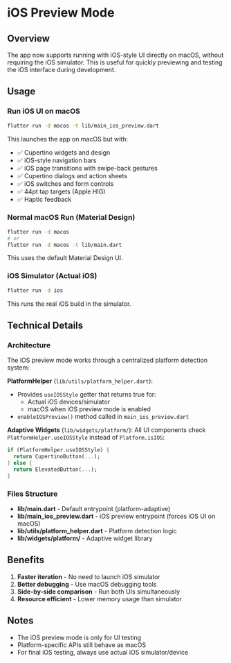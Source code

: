 # iOS Preview Mode

## Overview

The app now supports running with iOS-style UI directly on macOS, without requiring the iOS simulator. This is useful for quickly previewing and testing the iOS interface during development.

## Usage

### Run iOS UI on macOS

```bash
flutter run -d macos -t lib/main_ios_preview.dart
```

This launches the app on macOS but with:
- ✅ Cupertino widgets and design
- ✅ iOS-style navigation bars
- ✅ iOS page transitions with swipe-back gestures
- ✅ Cupertino dialogs and action sheets
- ✅ iOS switches and form controls
- ✅ 44pt tap targets (Apple HIG)
- ✅ Haptic feedback

### Normal macOS Run (Material Design)

```bash
flutter run -d macos
# or
flutter run -d macos -t lib/main.dart
```

This uses the default Material Design UI.

### iOS Simulator (Actual iOS)

```bash
flutter run -d ios
```

This runs the real iOS build in the simulator.

## Technical Details

### Architecture

The iOS preview mode works through a centralized platform detection system:

**PlatformHelper** (`lib/utils/platform_helper.dart`):
- Provides `useIOSStyle` getter that returns true for:
  - Actual iOS devices/simulator
  - macOS when iOS preview mode is enabled
- `enableIOSPreview()` method called in `main_ios_preview.dart`

**Adaptive Widgets** (`lib/widgets/platform/`):
All UI components check `PlatformHelper.useIOSStyle` instead of `Platform.isIOS`:

```dart
if (PlatformHelper.useIOSStyle) {
  return CupertinoButton(...);
} else {
  return ElevatedButton(...);
}
```

### Files Structure

- **lib/main.dart** - Default entrypoint (platform-adaptive)
- **lib/main_ios_preview.dart** - iOS preview entrypoint (forces iOS UI on macOS)
- **lib/utils/platform_helper.dart** - Platform detection logic
- **lib/widgets/platform/** - Adaptive widget library

## Benefits

1. **Faster iteration** - No need to launch iOS simulator
2. **Better debugging** - Use macOS debugging tools
3. **Side-by-side comparison** - Run both UIs simultaneously
4. **Resource efficient** - Lower memory usage than simulator

## Notes

- The iOS preview mode is only for UI testing
- Platform-specific APIs still behave as macOS
- For final iOS testing, always use actual iOS simulator/device
